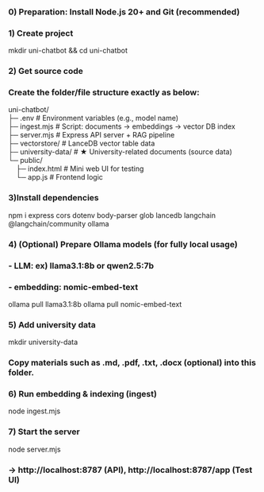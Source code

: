 ### 0) Preparation: Install Node.js 20+ and Git (recommended)
### 1) Create project
mkdir uni-chatbot && cd uni-chatbot

### 2) Get source code

### Create the folder/file structure exactly as below:

uni-chatbot/  
├─ .env              # Environment variables (e.g., model name)  
├─ ingest.mjs        # Script: documents → embeddings → vector DB index  
├─ server.mjs        # Express API server + RAG pipeline  
├─ vectorstore/      # LanceDB vector table data  
├─ university-data/  # ★ University-related documents (source data)  
└─ public/  
&nbsp;&nbsp;&nbsp;     ├─ index.html     # Mini web UI for testing  
&nbsp;&nbsp;&nbsp;     └─ app.js         # Frontend logic  

### 3)Install dependencies
npm i express cors dotenv body-parser glob lancedb langchain @langchain/community ollama


### 4) (Optional) Prepare Ollama models (for fully local usage)
### - LLM: ex) llama3.1:8b or qwen2.5:7b
### - embedding: nomic-embed-text
ollama pull llama3.1:8b
ollama pull nomic-embed-text


### 5) Add university data
mkdir university-data
### Copy materials such as .md, .pdf, .txt, .docx (optional) into this folder.


### 6) Run embedding & indexing (ingest)
node ingest.mjs


### 7) Start the server
node server.mjs
### → http://localhost:8787 (API), http://localhost:8787/app (Test UI)



